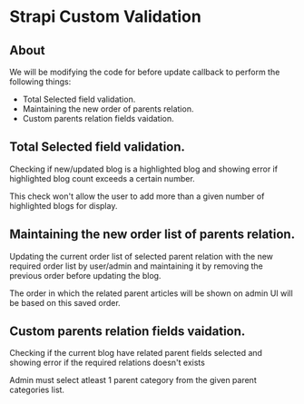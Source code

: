 # Strapi Custom Validation

## About
We will be modifying the code for before update callback to perform the following things:
- Total Selected field validation.
- Maintaining the new order of parents relation.
- Custom parents relation fields vaidation.


## Total Selected field validation.
Checking if new/updated blog is a highlighted blog and showing error if highlighted blog count exceeds a certain number.

This check won't allow the user to add more than a given number of highlighted blogs for display.

## Maintaining the new order list of parents relation.
Updating the current order list of selected parent relation with the new required order list by user/admin and maintaining it by removing the previous order before updating the blog.

The order in which the related parent articles will be shown on admin UI will be based on this saved order.

## Custom parents relation fields vaidation.
Checking if the current blog have related parent fields selected and showing error if the required relations doesn't exists

Admin must select atleast 1 parent category from the given parent categories list.